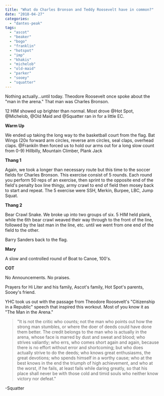 ```yaml
---
title: "What do Charles Bronson and Teddy Roosevelt have in common?"
date: "2018-04-27"
categories: 
  - "dantes-peak"
tags: 
  - "ascot"
  - "beaker"
  - "bogo"
  - "franklin"
  - "hotspot"
  - "imp"
  - "khakis"
  - "michelob"
  - "old-maid"
  - "parker"
  - "sooey"
  - "squatter"
---
```


Nothing actually...until today. Theodore Roosevelt once spoke about the "man in the arena." That man was Charles Bronson.

12 HIM showed up brighter than normal. Most drove @Hot Spot, @Michelob, @Old Maid and @Squatter ran in for a little EC.

**Warm Up**

We ended up taking the long way to the basketball court from the flag. Bat Wings (20x forward arm circles, reverse arm circles, seal claps, overhead claps. @Frankiln then forced us to hold our arms out for a long slow count from 0-9) Hillbilly, Mountain Climber, Plank Jack

**Thang 1**

Again, we took a longer than necessary route but this time to the soccer fields for Charles Bronson. This exercise consist of 5 rounds. Each round you perform 50 reps of an exercise, then sprint to the opposite end of the field's penalty box line thingy, army crawl to end of field then mosey back to start and repeat. The 5 exercise were SSH, Merkin, Burpee, LBC, Jump Squat.

**Thang 2**

Bear Crawl Snake. We broke up into two groups of six. 5 HIM held plank, while the 6th bear crawl weaved their way through to the front of the line, followed by the last man in the line, etc. until we went from one end of the field to the other.

Barry Sanders back to the flag.

**Mary**

A slow and controlled round of Boat to Canoe, 100's.

**COT**

No Announcements. No praises.

Prayers for Hi Liter and his family, Ascot's family, Hot Spot's parents, Sooey's friend.

YHC took us out with the passage from Theodore Roosevelt's "Citizenship in a Republic" speech that inspired this workout. Most of you know it as "The Man in the Arena."

> "It is not the critic who counts; not the man who points out how the strong man stumbles, or where the doer of deeds could have done them better. The credit belongs to the man who is actually in the arena, whose face is marred by dust and sweat and blood; who strives valiantly; who errs, who comes short again and again, because there is no effort without error and shortcoming; but who does actually strive to do the deeds; who knows great enthusiasms, the great devotions; who spends himself in a worthy cause; who at the best knows in the end the triumph of high achievement, and who at the worst, if he fails, at least fails while daring greatly, so that his place shall never be with those cold and timid souls who neither know victory nor defeat."

\-Squatter

